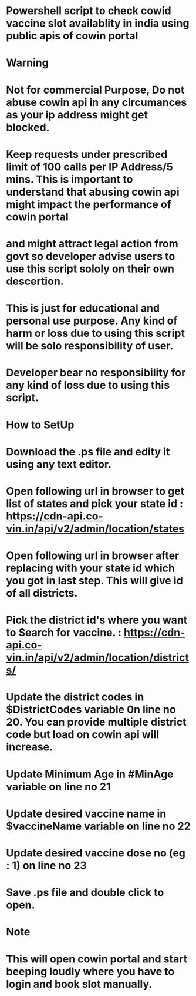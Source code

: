 # Powershell script to check cowid vaccine slot availablity in india using public apis of cowin portal

# Warning
# Not for commercial Purpose, Do not abuse cowin api in any circumances as your ip address might get blocked.
# Keep requests under prescribed limit of 100 calls per IP Address/5 mins. This is important to understand that abusing cowin api might impact the performance of cowin portal 
# and might attract legal action from govt so developer advise users to use this script sololy on their own descertion. 
# This is just for educational and personal use purpose. Any kind of harm or loss due to using this script will be solo responsibility of user.
# Developer bear no responsibility for any kind of loss due to using this script.

# How to SetUp
# Download the .ps file and edity it using any text editor.
# Open following url in browser to get list of states and pick your state id : https://cdn-api.co-vin.in/api/v2/admin/location/states
# Open following url in browser  after replacing <stateid> with your state id which you got in last step. This will give id of all districts. 
# Pick the district id's where you want to  Search for vaccine. : https://cdn-api.co-vin.in/api/v2/admin/location/districts/<stateid>
# Update the district codes in $DistrictCodes variable 0n line no 20. You can provide multiple district code but load on cowin api will increase.
# Update Minimum Age in #MinAge variable on line no 21
# Update desired vaccine name in $vaccineName variable on line no 22
# Update desired vaccine dose no (eg : 1) on line no 23
# Save .ps file and double click to open. 

# Note
# This will open cowin portal and start beeping loudly where you have to login and book slot manually.
